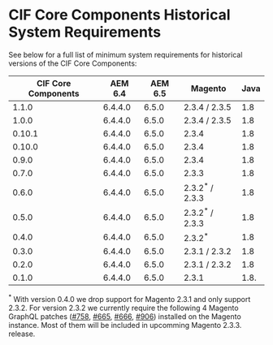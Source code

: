 # CIF Core Components Historical System Requirements

See below for a full list of minimum system requirements for historical versions of the CIF Core Components:

| CIF Core Components | AEM 6.4 | AEM 6.5 | Magento            | Java |
| ------------------- | ------- | ------- | ------------------ | ---- |
| 1.1.0               | 6.4.4.0 | 6.5.0   | 2.3.4 / 2.3.5      | 1.8  |
| 1.0.0               | 6.4.4.0 | 6.5.0   | 2.3.4 / 2.3.5      | 1.8  |
| 0.10.1              | 6.4.4.0 | 6.5.0   | 2.3.4              | 1.8  |
| 0.10.0              | 6.4.4.0 | 6.5.0   | 2.3.4              | 1.8  |
| 0.9.0               | 6.4.4.0 | 6.5.0   | 2.3.4              | 1.8  |
| 0.7.0               | 6.4.4.0 | 6.5.0   | 2.3.3              | 1.8  |
| 0.6.0               | 6.4.4.0 | 6.5.0   | 2.3.2<sup>\*</sup> / 2.3.3 | 1.8  |
| 0.5.0               | 6.4.4.0 | 6.5.0   | 2.3.2<sup>\*</sup> / 2.3.3 | 1.8  |
| 0.4.0               | 6.4.4.0 | 6.5.0   | 2.3.2<sup>\*</sup> | 1.8  |
| 0.3.0               | 6.4.4.0 | 6.5.0   | 2.3.1 / 2.3.2      | 1.8  |
| 0.2.0               | 6.4.4.0 | 6.5.0   | 2.3.1 / 2.3.2      | 1.8  |
| 0.1.0               | 6.4.4.0 | 6.5.0   | 2.3.1              | 1.8. |

<sup>\*</sup> With version 0.4.0 we drop support for Magento 2.3.1 and only support 2.3.2. For version 2.3.2 we currently require the following 4 Magento GraphQL patches ([#758](https://github.com/magento/graphql-ce/issues/758), [#665](https://github.com/magento/graphql-ce/pull/665), [#666](https://github.com/magento/graphql-ce/pull/666), [#906](https://github.com/magento/graphql-ce/pull/906)) installed on the Magento instance. Most of them will be included in upcomming Magento 2.3.3. release.
